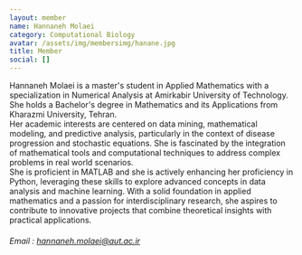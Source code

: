```yaml
---
layout: member
name: Hannaneh Molaei
category: Computational Biology
avatar: /assets/img/membersimg/hanane.jpg
title: Member
social: []
---
```


Hannaneh Molaei is a master's student in Applied Mathematics with a specialization in Numerical Analysis at Amirkabir University of Technology. She holds a Bachelor's degree in Mathematics and its Applications from Kharazmi University, Tehran.  
Her academic interests are centered on data mining, mathematical modeling, and predictive analysis, particularly in the context of disease progression and stochastic equations. She is fascinated by the integration of mathematical tools and computational techniques to address complex problems in real world scenarios.  
She is proficient in MATLAB and she is actively enhancing her proficiency in Python, leveraging these skills to explore advanced concepts in data analysis and machine learning. With a solid foundation in applied mathematics and a passion for interdisciplinary research, she aspires to contribute to innovative projects that combine theoretical insights with practical applications.

###### Email : hannaneh.molaei@aut.ac.ir

